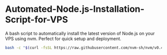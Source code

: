 # Automated-Node.js-Installation-Script-for-VPS
A bash script to automatically install the latest version of Node.js on your VPS using nvm. Perfect for quick setup and deployment.

```bash
bash -c "$(curl -fsSL https://raw.githubusercontent.com/nvm-sh/nvm/v0.40.2/install.sh)" && source ~/.bashrc && nvm install --lts && nvm use --lts && node -v
```
